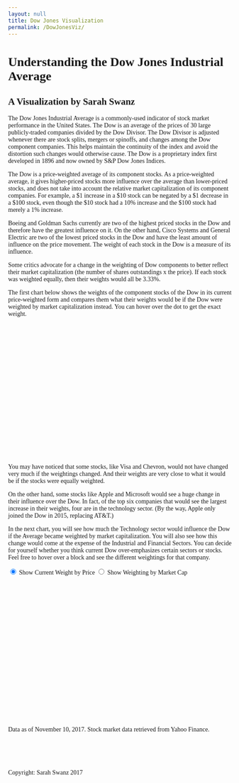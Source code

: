 ```yaml
---
layout: null
title: Dow Jones Visualization  
permalink: /DowJonesViz/
---
```

<!DOCTYPE html>
<meta charset="utf-8">
<html>
<HEAD>
    <link href='https://fonts.googleapis.com/css?family=Roboto' rel='stylesheet' type='text/css'>
    <link href='https://fonts.googleapis.com/css?family=Alegreya' rel='stylesheet' type='text/css'>
    <script src="https://d3js.org/d3.v4.min.js"></script>
    <script src="https://d3js.org/d3-color.v1.min.js"></script>
    <script src="https://d3js.org/d3.v3.min.js"></script>
    <!-- <script src="http://d3js.org/queue.v1.min.js"></script>
    <script src="https://d3js.org/d3-interpolate.v1.min.js"></script>
    <script src="http://labratrevenge.com/d3-tip/javascripts/d3.tip.v0.6.3.js"></script> -->

</HEAD>

<style>

form {
  font-family: "Roboto", Helvetica, Arial, sans-serif
  font-size: 12px;
}

body {
    font-family: "Alegreya"
}

svg {
  font-size: 12px;
  font-weight: 900;
  font-family: "Roboto", Helvetica, Arial, sans-serif;
}

.axis path,
.axis line {
  fill: none;
  stroke: #000;
  shape-rendering: crispEdges;
}

.dot {
  stroke: #000;
}

#tooltip {
  position: absolute;
  width: 160px;
  height: auto;
  padding: 5px;
  background-color: lightsteelblue;
  -webkit-border-radius: 10px;
  -moz-border-radius: 10px;
  border-radius: 10px;
  -webkit-box-shadow: 4px 4px 10px rgba(0, 0, 0, 0.4);
  -moz-box-shadow: 4px 4px 10px rgba(0, 0, 0, 0.4);
  box-shadow: 4px 4px 10px rgba(0, 0, 0, 0.4);
  /*pointer-events: none;*/
  cursor: pointer;
  font-family: "Roboto", Helvetica, Arial, sans-serif;
  font-size: 12px;
  font-weight: 900;
}

#tooltip.hidden {
  display: none;
}

</style>
<body>
    <h1>Understanding the Dow Jones Industrial Average</h1>
    <h2>A Visualization by Sarah Swanz</h2>

<p>
    The Dow Jones Industrial Average is a commonly-used indicator of stock market performance in the United States. The Dow is an average of the prices of 30 large publicly-traded companies divided by the Dow Divisor. The Dow Divisor is adjusted whenever there are stock splits, mergers or spinoffs, and changes among the Dow component companies. This helps maintain the  continuity of the index and avoid the distortion such changes would otherwise cause. The Dow is a proprietary index first developed in 1896 and now owned by S&amp;P Dow Jones Indices.
</p>
<p>
    The Dow is a price-weighted average of its component stocks. As a price-weighted average, it gives higher-priced stocks more influence over the average than lower-priced stocks, and does not take into account the relative market capitalization of its component companies. For example, a $1 increase in a $10 stock can be negated by a $1 decrease in a $100 stock, even though the $10 stock had a 10% increase and the $100 stock had merely a 1% increase.</p>
<p>
    Boeing and Goldman Sachs currently are two of the highest priced stocks in the Dow and therefore have the greatest influence on it. On the other hand, Cisco Systems and General Electric are two of the lowest priced stocks in the Dow and have the least amount of influence on the price movement. The weight of each stock in the Dow is a measure of its influence. </p>
<p>
    Some critics advocate for a change in the weighting of Dow components to better reflect their market capitalization (the number of shares outstandings x the price). If each stock was weighted equally, then their weights would all be 3.33%.</p>
<p>
    The first chart below shows the weights of the component stocks of the Dow in its current  price-weighted form and compares them what their weights would be if the Dow were weighted by market capitalization instead. You can hover over the dot to get the exact weight.
</p>

<!--  insert first chart-->

<svg id="plotSVG" width="960" height="570"></svg>
<div id="tooltip" class="hidden">
  <p><strong id="heading"></strong></p>
  <p><span id="percentage"></span></p>
  <p><span id="revenue"></span></p>
</div>

<p>
    You may have noticed that some stocks, like Visa and Chevron, would not have changed very much if the weightings changed. And their weights are very close to what it would be if the stocks were equally weighted.
</p>
<p>
    On the other hand, some stocks like Apple and Microsoft would see a huge change in their influence over the Dow. In fact, of the top six companies that would see the largest increase in their weights, four are in the technology sector. (By the way, Apple only joined the Dow in 2015, replacing AT&amp;T.)
</p>
<p>
    In the next chart, you will see how much the Technology sector would influence the Dow if the Average became weighted by market capitalization. You will also see how this change would come at the expense  of the Industrial and Financial Sectors. You can decide for yourself whether you think current Dow over-emphasizes certain sectors or stocks. Feel free to hover over a block and see the different weightings for that company.
</p>
<!--  insert second chart-->
<form>
  <label><input type="radio" name="mode" value="sumBySize" checked> Show Current Weight by Price</label>
  <label><input type="radio" name="mode" value="sumByCount"> Show Weighting by Market Cap</label>
</form>
<p></p>

<svg id="legendSVG" width="960" height="20"></svg>
<svg id="treeSVG" width="960" height="570"></svg>
<p>Data as of November 10, 2017. Stock market data retrieved from Yahoo Finance.</p>
<svg  width="960" height="100"></div>
<p>Copyright: Sarah Swanz 2017</p>

<script src="https://d3js.org/d3.v4.min.js"></script>
<script type="text/javascript">

// Scatterplot of 3 weightings
// With help from https://bl.ocks.org/mbostock/3887118

var margin = {top: 20, right: 60, bottom: 30, left: 60},
    width = 960 - margin.left - margin.right,
    height = 675 - margin.top - margin.bottom;

var yStartLoc = 20;
// var spaceBetweenCos=20;
// var yLoc = 10 + spaceBetweenCos;
var xStartLoc = 55;



var plotDiv = d3.select("#plotSVG")
    .attr("width", width + margin.left)  // + margin.right
    .attr("height", height + margin.top + margin.bottom)
    .append("g")
    .attr("transform", "translate(" + margin.left + "," + margin.top + ")");


d3.json("ProjectData2.json", function(error, data) {
  if (error) throw error;

  data.forEach(function(d) {
    d.Name = d.Ticker;
    d.WeightDJ = +d.WeightDJ;
    // d.WeightB = +d.WeightB;
    d.WeightMC = +d.WeightMC;
  });

  var y = d3.scale.linear()
    .domain([30, 0])
    .range([height, 0]);

  var x = d3.scale.linear()
      // .domain(d3.extent(data, function(d) {return d.WeightMC; }))
      .domain([0, 15])  // don't hard code - use data
      .range([0, width - 150]);

  var groups = plotDiv.selectAll('g')
    .data(data)
    .enter()
    .append('g');

  groups.append("circle")  // set up x,y coordinates of WeightDJ - current index
      .attr("class", "dot")
      .attr("r", 3.5)
      .attr("cx", function(d) { return xStartLoc + x(d.WeightDJ)})
      .attr("cy", function(d, i) { return y(i) + yStartLoc; })
      // .style("fill", function(d) { return color(d.Name); });
      .style("fill", "blue")
      .style("cursor", "pointer")
      .on('mouseover', function(d){
          var xPosition = d3.event.pageX + 5;
          var yPosition = d3.event.pageY + 5;
          d3.select("#tooltip")
            .style("left", xPosition + "px")
            .style("top", yPosition + "px");
          d3.select("#tooltip")
            .text("Weight by Price: " + d.WeightDJ + "%");
          d3.select("#tooltip").classed("hidden", false);
      })
      .on('mouseout', function() {
        d3.select("#tooltip").classed("hidden", true);
      });

  groups.append("circle")// set up x,y coordinates of WeightMC - weight by marketcap
      .attr("class", "dot")
      .attr("r", 3.5)
      .attr("cx", function(d) { return xStartLoc + x(d.WeightMC)})
      .attr("cy", function(d, i) { return y(i) + yStartLoc; })
      .style("fill", "red")
      .style("cursor", "pointer")
      .on('mouseover', function(d){
          var xPosition = d3.event.pageX + 5;
          var yPosition = d3.event.pageY + 5;
          d3.select("#tooltip")
            .style("left", xPosition + "px")
            .style("top", yPosition + "px");
          d3.select("#tooltip")
            .text("Weight by MarketCap: " + d.WeightMC + "%");
          d3.select("#tooltip").classed("hidden", false);
      })
      .on('mouseout', function() {
        d3.select("#tooltip").classed("hidden", true);
      });

  groups.append("line") // add line for company records
      .attr("class", "company")
      .attr('x1', xStartLoc)
      .attr('y1', function (d,i) { return y(i) + yStartLoc; })
      .attr('x2', width)
      .attr('y2', function (d,i) { return y(i) + yStartLoc; })
      .attr("stroke-width", 1)
      .attr("stroke", "lightgrey");

      groups.append("text") //add company names along y-axis
          .attr("class", "label")
          .attr("y", function (d,i) { return y(i) + yStartLoc; })
          .attr("x", xStartLoc - 5)
          .text(function(d, i) { return (d.Name)})
          .style("text-anchor", "end")
          .style("cursor", "pointer")
          .style("fill", "#000")
          .on('mouseover', function(d){
              var xPosition = d3.event.pageX + 5;
              var yPosition = d3.event.pageY + 5;
              d3.select("#tooltip")
                .style("left", xPosition + "px")
                .style("top", yPosition + "px");
              d3.select("#tooltip")
                .text("Sector: " + d.Sector);
              d3.select("#tooltip").classed("hidden", false);
          })
          .on('mouseout', function() {
            d3.select("#tooltip").classed("hidden", true);
          });

  plotDiv.append("line")// add line at 3.33% to show equal weights
          .attr("class", "threshold")
          .attr('x1', function(d) { return xStartLoc + x(3.33)})
          .attr('y1', 0)
          .attr('x2', function(d) { return xStartLoc + x(3.33)})
          .attr('y2', height + margin.top)
          .attr("stroke-width", 1)
          .attr("stroke", "green");

     plotDiv.append("g") //add x-axis and label
            .attr("transform", "translate(" + xStartLoc + "," + (height + margin.top) + ")")
            .call(d3.axisBottom(x)
                  .ticks(15));
        // text label for the x axis
        plotDiv.append("text")
            .attr("transform",
                  "translate(" + (width/2) + " ," +
                                 (height + margin.top - 3 ) + ")")
            .style("text-anchor", "middle")
            .text("% of Index");

// add legend   // move legend somewhere else
var weightColor = [
    {"Name" : "Equal Weighting", "Color" : "green"},
    {"Name" : "Current Weighting by Price", "Color"  : "blue"},
    {"Name" : "Proposed Weighting by Market Cap", "Color"  :  "red"}
]
  var legend = plotDiv.selectAll(".legend")
      .data(weightColor)
      .enter().append("g")
      .attr("class", "legend")
      .attr("transform", function(d, i) { return "translate(0," + (y(i)+153) + ")"; });
      // move legend somewhere else

  legend.append("rect")
      .attr("x", width - 150)
        .attr("y", 5)
      .attr("width", 10)
      .attr("height", 10)
      .style("fill", function(d,i) {return d.Color});

  legend.append("text")
      .attr("class", "label")
      .attr("x", width - 175)
      .attr("y", 9)
      .attr("dy", ".35em")
      .style("text-anchor", "end")
      .text(function(d,i) { return d.Name; });

});

// Treemap of sector weights
// With help from http://bl.ocks.org/ndobie/90ae9f1a5c7f88ad4929
// and https://bl.ocks.org/mbostock/4063582

var treeDiv = d3.select("#treeSVG"),
    width = +treeDiv.attr("width"),
    height = +treeDiv.attr("height");

var fader = function(color) { return d3.interpolateRgb(color, "#fff")(0.2); },
    color = d3.scaleOrdinal(d3.schemeCategory20.map(fader)),
    format = d3.format(",d");

// data.format = d3.format(",.2n");  where can I set number format to two decimals?

var treemap = d3.treemap()
    .tile(d3.treemapResquarify)
    .size([width - 50, height])
    .round(true)
    .paddingInner(1);


function sumByCount(d) { // current Weighting
    return d.WeightMC;
};
function sumBySize(d) { // marketcap weighting
  return d.WeightDJ;
};

d3.json("sectorweights3.json", function(error, data) {
  if (error) throw error;

  var root = d3.hierarchy(data)
      .eachBefore(function(d) { d.data.id = (d.parent ? d.parent.data.id + "." : "") + d.data.name; })
      .sum(sumBySize)
      .sort(function(a, b) { return b.height - a.height || b.value - a.value; });

  treemap(root);

  var cell = treeDiv.selectAll("g")
    .data(root.leaves())
    .enter().append("g")
    .attr("transform", function(d) { return "translate(" + d.x0 + "," + d.y0 + ")"; });

  cell.append("rect")
      .attr("id", function(d) { return d.data.id; })
      .attr("width", function(d) { return d.x1 - d.x0; })
      .attr("height", function(d) { return d.y1 - d.y0; })
      .attr("fill", function(d) { return color(d.parent.data.id); });

  cell.append("text")
      .attr("text", function(d) { return d.data.name ; })  // doesn't wrap text
    .selectAll("tspan")
      .data(function(d) { return d.data.name.split(/(?=[A-Z][^A-Z])/g); })
    .enter().append("tspan")
      .attr("x", 4)
      .attr("y", function(d, i) { return 13 + i * 10; })
      .text(function(d) { return d; });

      cell.append("title")
      .text(function(d) { return d.data.name + "\n" + "Weight by Price: " + d.data.WeightDJ + "%" + "\n" +
              "Weight by Market Cap: " + d.data.WeightMC + "%"; });

      d3.selectAll("input")
            .data([sumBySize, sumByCount], function(d) { return d ? d.name : this.value; })
            .on("change", changed);

        var timeout = d3.timeout(function() {
          d3.select("input[value=\"sumByCount\"]")
              .property("checked", true)
              .dispatch("change");
        }, 2000);

        function changed(sum) {
          timeout.stop();   // fix timeout and toggle on input only

          treemap(root.sum(sum));

          cell.transition()
              .duration(750)
              .attr("transform", function(d) { return "translate(" + d.x0 + "," + d.y0 + ")"; })
            .select("rect")
              .attr("width", function(d) { return d.x1 - d.x0; })
              .attr("height", function(d) { return d.y1 - d.y0; });
        };
// add legend to treemap
// should be able to invoke color scale instead of hardcoding colors

    var sectorColors = [
        {"Name" : "Industrials", "Color" : "rgb(76, 146, 195)"},
        {"Name" : "Consumer", "Color" : "rgb(190, 210, 237)"},
        {"Name" : "Technology", "Color" : "rgb(255, 153, 62)"},
        {"Name" : "Financial", "Color" : "rgb(255, 201, 147)"},
        {"Name" : "Healthcare", "Color" : "rgb(86, 179, 86)"},
        {"Name" : "Oil & Gas", "Color" : "rgb(173, 229, 161)"},
        {"Name" : "Materials", "Color" : "rgb(222, 82, 83)"},
        {"Name" : "Telecom", "Color" : "rgb(255, 173, 171)"},
    ];

  var legend = d3.select("#legendSVG").selectAll(".legend")
      .data(sectorColors)
      .enter().append("g")
      .attr("class", "legend")
      .attr("transform", function(d, i) { return "translate(" + ((i*120) + 5) + ",5)"; });
      // move legend somewhere else

  legend.append("rect")
      // .attr("x", width - 150)
      .attr("x", 5)
      .attr("width", 12)
      .attr("height", 12)
      .style("fill", function(d,i) {return d.Color});

  legend.append("text")
      .attr("class", "label")
      // .attr("x", width - 125)
       .attr("x", 20)
      .attr("y", 6)
      .attr("dy", ".35em")
      // .style("text-anchor", "end")
      .text(function(d,i) { return d.Name; });
  });



</script>
</body>
</html>
